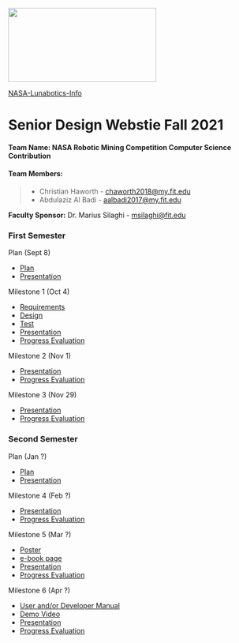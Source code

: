 <img src="https://www.nasa.gov/sites/default/files/thumbnails/image/nasa-logo-web-rgb.jpg"
     width ="300"
     height="150" />
     
[NASA-Lunabotics-Info](https://www.nasa.gov/content/lunabotics-information)
# Senior Design Webstie Fall 2021

#### **Team Name:** NASA Robotic Mining Competition Computer Science Contribution

#### Team Members:

>* Christian Haworth - chaworth2018@my.fit.edu
>* Abdulaziz Al Badi - aalbadi2017@my.fit.edu

**Faculty Sponsor:** Dr. Marius Silaghi - msilaghi@fit.edu

### First Semester

Plan (Sept 8)
* [Plan](https://drive.google.com/file/d/1_8q7mM-AACsWwGsIJsFEBiUEi4ok_QaE/view?usp=sharing)
* [Presentation](https://docs.google.com/presentation/d/1JdSLupcBhTeaAkCFKRA5VnPsDwXsxjjS/edit?usp=sharing&ouid=109925097899709774878&rtpof=true&sd=true)


Milestone 1 (Oct 4)
* [Requirements](https://docs.google.com/document/d/1pzu0VMk5pqB112BviQ9ZjfuQzv4lHs_A_5FeNchNzC8/edit?usp=sharing)
* [Design](https://docs.google.com/document/d/1JJw86_0Xgq4yMErXI_XOkI967VWaRSXoxfOLcvU-xQk/edit?usp=sharing)
* [Test](https://docs.google.com/document/d/1uuGmSTT17d-m7KtJD4fh3sV6-3Pf5d93/edit?usp=sharing&ouid=109925097899709774878&rtpof=true&sd=true)
* [Presentation](https://docs.google.com/presentation/d/1RNreUQcYFDkCLwyrRO-obXabLZfjq5ho/edit?usp=sharing&ouid=109925097899709774878&rtpof=true&sd=true)
* [Progress Evaluation](https://drive.google.com/file/d/14saIfd3R8t7eTu4E9v6WsFuztQyYhe6o/view?usp=sharing)

Milestone 2 (Nov 1)
* [Presentation](https://docs.google.com/presentation/d/1tCnLDUUATNTA00BX779tAzp4KgIftkou88k8YIOdcQo/edit?usp=sharing)
* [Progress Evaluation](https://drive.google.com/file/d/1GMDec8dOaU8PLBqWeU1Ex_ALoW_wiOAZ/view?usp=sharing)

Milestone 3 (Nov 29)
* [Presentation](https://docs.google.com/presentation/d/1ARBAIcXi8JPS8fdZl3_nFDy8NYbRSX2bpr-v6kFYFmU/edit?usp=sharing)
* [Progress Evaluation](url)

### Second Semester

Plan (Jan ?)
* [Plan](url)
* [Presentation](url)

Milestone 4 (Feb ?)
* [Presentation](url)
* [Progress Evaluation](url)

Milestone 5 (Mar ?)
* [Poster](url)
* [e-book page](url)
* [Presentation](url)
* [Progress Evaluation](url)

Milestone 6 (Apr ?)
* [User and/or Developer Manual](url)
* [Demo Video](url)
* [Presentation](url)
* [Progress Evaluation](url)
